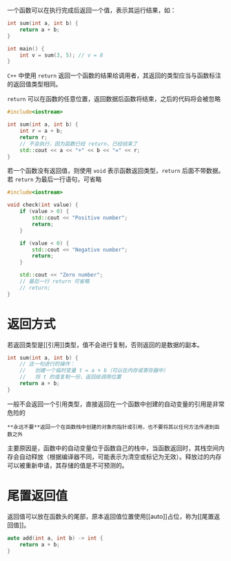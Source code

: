 
一个函数可以在执行完成后返回一个值，表示其运行结果，如：

```c++
int sum(int a, int b) {
    return a + b;
}

int main() {
    int v = sum(3, 5); // v = 8
}
```

`C++` 中使用 `return` 返回一个函数的结果给调用者，其返回的类型应当与函数标注的返回值类型相同。

`return` 可以在函数的任意位置，返回数据后函数将结束，之后的代码将会被忽略

```c++
#include<iostream>

int sum(int a, int b) {
    int r = a + b;
    return r;
    // 不会执行，因为函数已经 return，已经结束了
    std::cout << a << "+" << b << "=" << r;
}
```

若一个函数没有返回值，则使用 `void` 表示函数返回类型，`return` 后面不带数据。若 `return` 为最后一行语句，可省略

```c++
#include<iostream>

void check(int value) {
    if (value > 0) {
        std::cout << "Positive number";
        return;
    }

    if (value < 0) {
        std::cout << "Negative number";
        return;
    }

    std::cout << "Zero number";
    // 最后一行 return 可省略
    // return;
}
```

# 返回方式

若返回类型是[[引用]]类型，值不会进行复制，否则返回的是数据的副本。

```c++
int sum(int a, int b) {
    // 这一句进行的操作：
    //   创建一个临时变量 t = a + b（可以在内存或寄存器中）
    //   将 t 的值复制一份，返回给调用位置
    return a + b;
}
```

一般不会返回一个引用类型，直接返回在一个函数中创建的自动变量的引用是非常危险的

```ad-warning
**永远不要**返回一个在函数栈中创建的对象的指针或引用，也不要将其以任何方法传递到函数之外
```

主要原因是，函数中的自动变量位于函数自己的栈中，当函数返回时，其栈空间内存会自动释放（根据编译器不同，可能表示为清空或标记为无效）。释放过的内存可以被重新申请，其存储的值是不可预测的。

# 尾置返回值

返回值可以放在函数头的尾部，原本返回值位置使用[[auto]]占位，称为[[尾置返回值]]。

```c++
auto add(int a, int b) -> int {
    return a + b;
}
```